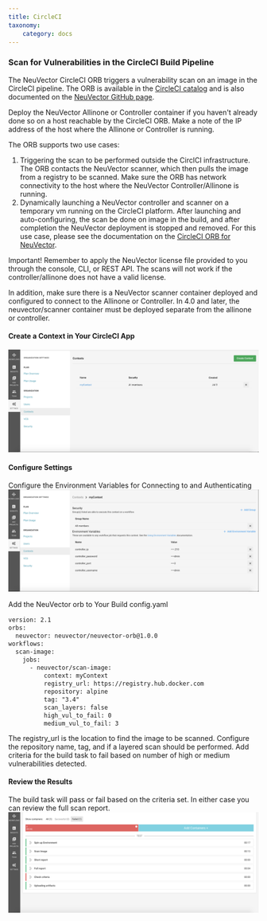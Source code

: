 ```yaml
---
title: CircleCI
taxonomy:
    category: docs
---
```


### Scan for Vulnerabilities in the CircleCI Build Pipeline

The NeuVector CircleCI ORB triggers a vulnerability scan on an image in the CircleCI pipeline. The ORB is available in the [CircleCI catalog](https://circleci.com/orbs/registry/orb/neuvector/neuvector-orb) and is also documented on the [NeuVector GitHub page](https://github.com/neuvector/circleci-orb).

Deploy the NeuVector Allinone or Controller container if you haven't already done so on a host reachable by the CircleCI ORB. Make a note of the IP address of the host where the Allinone or Controller is running.

The ORB supports two use cases:
1. Triggering the scan to be performed outside the CirclCI infrastructure. The ORB contacts the NeuVector scanner, which then pulls the image from a registry to be scanned. Make sure the ORB has network connectivity to the host where the NeuVector Controller/Allinone is running.
2. Dynamically launching a NeuVector controller and scanner on a temporary vm running on the CircleCI platform. After launching and auto-configuring, the scan be done on image in the build, and after completion the NeuVector deployment is stopped and removed.  For this use case, please see the documentation on the [CircleCI ORB for NeuVector](https://circleci.com/orbs/registry/orb/neuvector/neuvector-orb).

Important! Remember to apply the NeuVector license file provided to you through the console, CLI, or REST API. The scans will not work if the controller/allinone does not have a valid license.

In addition, make sure there is a NeuVector scanner container deployed and configured to connect to the Allinone or Controller. In 4.0 and later, the neuvector/scanner container must be deployed separate from the allinone or controller.

#### Create a Context in Your CircleCI App
![context](context.png)

#### Configure Settings 
Configure the Environment Variables for Connecting to and Authenticating
![settings](circleci_settings.png)

Add the NeuVector orb to Your Build config.yaml
```
version: 2.1
orbs:
  neuvector: neuvector/neuvector-orb@1.0.0
workflows:
  scan-image:
    jobs:
      - neuvector/scan-image:
          context: myContext
          registry_url: https://registry.hub.docker.com
          repository: alpine
          tag: "3.4"
          scan_layers: false
          high_vul_to_fail: 0
          medium_vul_to_fail: 3
```
The registry_url is the location to find the image to be scanned. Configure the repository name, tag, and if a layered scan should be performed. Add criteria for the build task to fail based on number of high or medium vulnerabilities detected.

#### Review the Results
The build task will pass or fail based on the criteria set. In either case you can review the full scan report.
![fail](circleci_fail.png)


